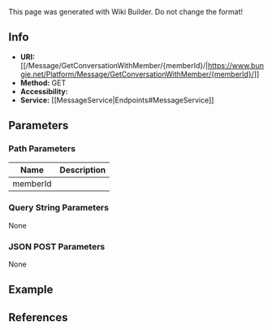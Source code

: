 <span class="wiki-builder">This page was generated with Wiki Builder. Do not change the format!</span>

## Info

* **URI:** [[/Message/GetConversationWithMember/{memberId}/|https://www.bungie.net/Platform/Message/GetConversationWithMember/{memberId}/]]
* **Method:** GET
* **Accessibility:** 
* **Service:** [[MessageService|Endpoints#MessageService]]

## Parameters
### Path Parameters
Name | Description
---- | -----------
memberId | 

### Query String Parameters
None

### JSON POST Parameters
None

## Example


## References
